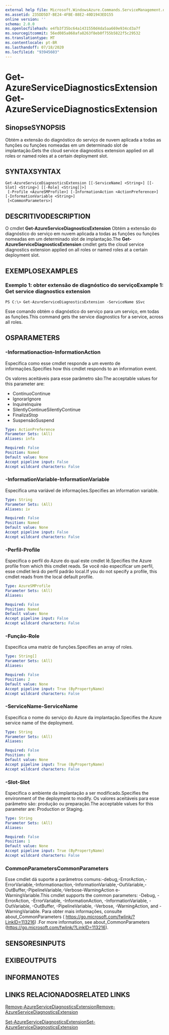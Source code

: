 ```yaml
---
external help file: Microsoft.WindowsAzure.Commands.ServiceManagement.dll-Help.xml
ms.assetid: 235DD5D7-BE24-4FBE-88E2-40D1943ED155
online version: ''
schema: 2.0.0
ms.openlocfilehash: e4fb3f35bc64a1431550d4da5aa669e934cd3a7f
ms.sourcegitcommit: 56ed085a868afa8263f8eb0f755b5822f5c29532
ms.translationtype: MT
ms.contentlocale: pt-BR
ms.lasthandoff: 07/18/2020
ms.locfileid: "93945603"
---
```

# <span data-ttu-id="cb609-101">Get-AzureServiceDiagnosticsExtension</span><span class="sxs-lookup"><span data-stu-id="cb609-101">Get-AzureServiceDiagnosticsExtension</span></span>

## <span data-ttu-id="cb609-102">Sinopse</span><span class="sxs-lookup"><span data-stu-id="cb609-102">SYNOPSIS</span></span>
<span data-ttu-id="cb609-103">Obtém a extensão do diagnóstico do serviço de nuvem aplicada a todas as funções ou funções nomeadas em um determinado slot de implantação.</span><span class="sxs-lookup"><span data-stu-id="cb609-103">Gets the cloud service diagnostics extension applied on all roles or named roles at a certain deployment slot.</span></span>

## <span data-ttu-id="cb609-104">SYNTAX</span><span class="sxs-lookup"><span data-stu-id="cb609-104">SYNTAX</span></span>

```
Get-AzureServiceDiagnosticsExtension [[-ServiceName] <String>] [[-Slot] <String>] [[-Role] <String[]>]
 [-Profile <AzureSMProfile>] [-InformationAction <ActionPreference>] [-InformationVariable <String>]
 [<CommonParameters>]
```

## <span data-ttu-id="cb609-105">DESCRITIVO</span><span class="sxs-lookup"><span data-stu-id="cb609-105">DESCRIPTION</span></span>
<span data-ttu-id="cb609-106">O cmdlet **Get-AzureServiceDiagnosticsExtension** Obtém a extensão do diagnóstico do serviço em nuvem aplicada a todas as funções ou funções nomeadas em um determinado slot de implantação.</span><span class="sxs-lookup"><span data-stu-id="cb609-106">The **Get-AzureServiceDiagnosticsExtension** cmdlet gets the cloud service diagnostics extension applied on all roles or named roles at a certain deployment slot.</span></span>

## <span data-ttu-id="cb609-107">EXEMPLOS</span><span class="sxs-lookup"><span data-stu-id="cb609-107">EXAMPLES</span></span>

### <span data-ttu-id="cb609-108">Exemplo 1: obter extensão de diagnóstico do serviço</span><span class="sxs-lookup"><span data-stu-id="cb609-108">Example 1: Get service diagnostics extension</span></span> 
```
PS C:\> Get-AzureServiceDiagnosticsExtension -ServiceName $Svc
```

<span data-ttu-id="cb609-109">Esse comando obtém o diagnóstico do serviço para um serviço, em todas as funções.</span><span class="sxs-lookup"><span data-stu-id="cb609-109">This command gets the service diagnostics for a service, across all roles.</span></span>

## <span data-ttu-id="cb609-110">OS</span><span class="sxs-lookup"><span data-stu-id="cb609-110">PARAMETERS</span></span>

### <span data-ttu-id="cb609-111">-Informationaction</span><span class="sxs-lookup"><span data-stu-id="cb609-111">-InformationAction</span></span>
<span data-ttu-id="cb609-112">Especifica como esse cmdlet responde a um evento de informações.</span><span class="sxs-lookup"><span data-stu-id="cb609-112">Specifies how this cmdlet responds to an information event.</span></span>

<span data-ttu-id="cb609-113">Os valores aceitáveis para esse parâmetro são:</span><span class="sxs-lookup"><span data-stu-id="cb609-113">The acceptable values for this parameter are:</span></span>

- <span data-ttu-id="cb609-114">Contínuo</span><span class="sxs-lookup"><span data-stu-id="cb609-114">Continue</span></span>
- <span data-ttu-id="cb609-115">Ignorar</span><span class="sxs-lookup"><span data-stu-id="cb609-115">Ignore</span></span>
- <span data-ttu-id="cb609-116">Inquire</span><span class="sxs-lookup"><span data-stu-id="cb609-116">Inquire</span></span>
- <span data-ttu-id="cb609-117">SilentlyContinue</span><span class="sxs-lookup"><span data-stu-id="cb609-117">SilentlyContinue</span></span>
- <span data-ttu-id="cb609-118">Finaliza</span><span class="sxs-lookup"><span data-stu-id="cb609-118">Stop</span></span>
- <span data-ttu-id="cb609-119">Suspensão</span><span class="sxs-lookup"><span data-stu-id="cb609-119">Suspend</span></span>

```yaml
Type: ActionPreference
Parameter Sets: (All)
Aliases: infa

Required: False
Position: Named
Default value: None
Accept pipeline input: False
Accept wildcard characters: False
```

### <span data-ttu-id="cb609-120">-InformationVariable</span><span class="sxs-lookup"><span data-stu-id="cb609-120">-InformationVariable</span></span>
<span data-ttu-id="cb609-121">Especifica uma variável de informações.</span><span class="sxs-lookup"><span data-stu-id="cb609-121">Specifies an information variable.</span></span>

```yaml
Type: String
Parameter Sets: (All)
Aliases: iv

Required: False
Position: Named
Default value: None
Accept pipeline input: False
Accept wildcard characters: False
```

### <span data-ttu-id="cb609-122">-Perfil</span><span class="sxs-lookup"><span data-stu-id="cb609-122">-Profile</span></span>
<span data-ttu-id="cb609-123">Especifica o perfil do Azure do qual este cmdlet lê.</span><span class="sxs-lookup"><span data-stu-id="cb609-123">Specifies the Azure profile from which this cmdlet reads.</span></span>
<span data-ttu-id="cb609-124">Se você não especificar um perfil, esse cmdlet lerá do perfil padrão local.</span><span class="sxs-lookup"><span data-stu-id="cb609-124">If you do not specify a profile, this cmdlet reads from the local default profile.</span></span>

```yaml
Type: AzureSMProfile
Parameter Sets: (All)
Aliases: 

Required: False
Position: Named
Default value: None
Accept pipeline input: False
Accept wildcard characters: False
```

### <span data-ttu-id="cb609-125">-Função</span><span class="sxs-lookup"><span data-stu-id="cb609-125">-Role</span></span>
<span data-ttu-id="cb609-126">Especifica uma matriz de funções.</span><span class="sxs-lookup"><span data-stu-id="cb609-126">Specifies an array of roles.</span></span>

```yaml
Type: String[]
Parameter Sets: (All)
Aliases: 

Required: False
Position: 2
Default value: None
Accept pipeline input: True (ByPropertyName)
Accept wildcard characters: False
```

### <span data-ttu-id="cb609-127">-ServiceName</span><span class="sxs-lookup"><span data-stu-id="cb609-127">-ServiceName</span></span>
<span data-ttu-id="cb609-128">Especifica o nome do serviço do Azure da implantação.</span><span class="sxs-lookup"><span data-stu-id="cb609-128">Specifies the Azure service name of the deployment.</span></span>

```yaml
Type: String
Parameter Sets: (All)
Aliases: 

Required: False
Position: 0
Default value: None
Accept pipeline input: True (ByPropertyName)
Accept wildcard characters: False
```

### <span data-ttu-id="cb609-129">-Slot</span><span class="sxs-lookup"><span data-stu-id="cb609-129">-Slot</span></span>
<span data-ttu-id="cb609-130">Especifica o ambiente da implantação a ser modificado.</span><span class="sxs-lookup"><span data-stu-id="cb609-130">Specifies the environment of the deployment to modify.</span></span>
<span data-ttu-id="cb609-131">Os valores aceitáveis para esse parâmetro são: produção ou preparação.</span><span class="sxs-lookup"><span data-stu-id="cb609-131">The acceptable values for this parameter are: Production or Staging.</span></span>

```yaml
Type: String
Parameter Sets: (All)
Aliases: 

Required: False
Position: 1
Default value: None
Accept pipeline input: True (ByPropertyName)
Accept wildcard characters: False
```

### <span data-ttu-id="cb609-132">CommonParameters</span><span class="sxs-lookup"><span data-stu-id="cb609-132">CommonParameters</span></span>
<span data-ttu-id="cb609-133">Esse cmdlet dá suporte a parâmetros comuns:-debug,-ErrorAction,-ErrorVariable,-Informationaction,-InformationVariable,-OutVariable,-OutBuffer,-PipelineVariable,-Verbose-WarningAction e-WarningVariable.</span><span class="sxs-lookup"><span data-stu-id="cb609-133">This cmdlet supports the common parameters: -Debug, -ErrorAction, -ErrorVariable, -InformationAction, -InformationVariable, -OutVariable, -OutBuffer, -PipelineVariable, -Verbose, -WarningAction, and -WarningVariable.</span></span> <span data-ttu-id="cb609-134">Para obter mais informações, consulte about_CommonParameters ( https://go.microsoft.com/fwlink/?LinkID=113216) .</span><span class="sxs-lookup"><span data-stu-id="cb609-134">For more information, see about_CommonParameters (https://go.microsoft.com/fwlink/?LinkID=113216).</span></span>

## <span data-ttu-id="cb609-135">SENSORES</span><span class="sxs-lookup"><span data-stu-id="cb609-135">INPUTS</span></span>

## <span data-ttu-id="cb609-136">EXIBE</span><span class="sxs-lookup"><span data-stu-id="cb609-136">OUTPUTS</span></span>

## <span data-ttu-id="cb609-137">INFORMA</span><span class="sxs-lookup"><span data-stu-id="cb609-137">NOTES</span></span>

## <span data-ttu-id="cb609-138">LINKS RELACIONADOS</span><span class="sxs-lookup"><span data-stu-id="cb609-138">RELATED LINKS</span></span>

[<span data-ttu-id="cb609-139">Remove-AzureServiceDiagnosticsExtension</span><span class="sxs-lookup"><span data-stu-id="cb609-139">Remove-AzureServiceDiagnosticsExtension</span></span>](./Remove-AzureServiceDiagnosticsExtension.md)

[<span data-ttu-id="cb609-140">Set-AzureServiceDiagnosticsExtension</span><span class="sxs-lookup"><span data-stu-id="cb609-140">Set-AzureServiceDiagnosticsExtension</span></span>](./Set-AzureServiceDiagnosticsExtension.md)


